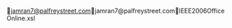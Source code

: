 jamran7@palfreystreet.com                             j a m r a n 7 @ p a l f r e y s t r e e t . c o m      \ I E E E 2 0 0 6 O f f i c e O n l i n e . x s l 